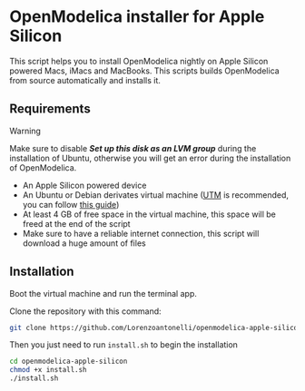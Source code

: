 # OpenModelica installer for Apple Silicon

This script helps you to install OpenModelica nightly on Apple Silicon powered Macs, iMacs and MacBooks. This scripts builds OpenModelica from source automatically and installs it.

## Requirements
> [!WARNING]
> 
> Make sure to disable ***Set up this disk as an LVM group*** during the installation of Ubuntu, otherwise you will get an error during the installation of OpenModelica.

- An Apple Silicon powered device
- An Ubuntu or Debian derivates virtual machine ([UTM](https://github.com/utmapp/UTM) is recommended, you can follow [this guide](https://docs.getutm.app/guides/ubuntu/))
- At least 4 GB of free space in the virtual machine, this space will be freed at the end of the script
- Make sure to have a reliable internet connection, this script will download a huge amount of files

## Installation
Boot the virtual machine and run the terminal app.

Clone the repository with this command:

```bash
git clone https://github.com/Lorenzoantonelli/openmodelica-apple-silicon.git
```

Then you just need to run `install.sh` to begin the installation

```bash
cd openmodelica-apple-silicon
chmod +x install.sh
./install.sh
```
